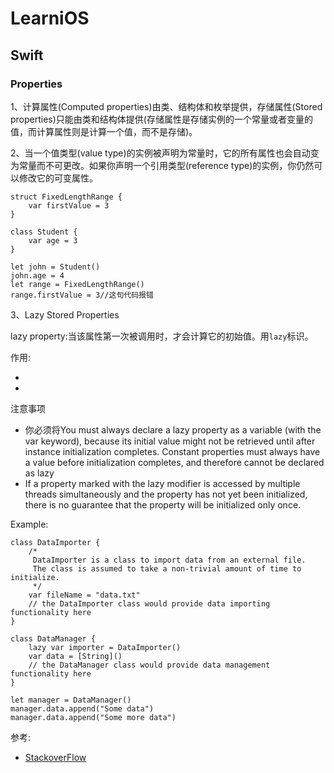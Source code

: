 # LearniOS

## Swift

### Properties
1、计算属性(Computed properties)由类、结构体和枚举提供，存储属性(Stored properties)只能由类和结构体提供(存储属性是存储实例的一个常量或者变量的值，而计算属性则是计算一个值，而不是存储)。

2、当一个值类型(value type)的实例被声明为常量时，它的所有属性也会自动变为常量而不可更改。如果你声明一个引用类型(reference type)的实例，你仍然可以修改它的可变属性。

```
struct FixedLengthRange {
    var firstValue = 3
}

class Student {
    var age = 3
}

let john = Student()
john.age = 4
let range = FixedLengthRange()
range.firstValue = 3//这句代码报错
```
3、Lazy Stored Properties

lazy property:当该属性第一次被调用时，才会计算它的初始值。用`lazy`标识。

作用:

* 
* 
注意事项

* 你必须将You must always declare a lazy property as a variable (with the var keyword), because its initial value might not be retrieved until after instance initialization completes. Constant properties must always have a value before initialization completes, and therefore cannot be declared as lazy
* If a property marked with the lazy modifier is accessed by multiple threads simultaneously and the property has not yet been initialized, there is no guarantee that the property will be initialized only once.

Example:
```
class DataImporter {
    /*
     DataImporter is a class to import data from an external file.
     The class is assumed to take a non-trivial amount of time to initialize.
     */
    var fileName = "data.txt"
    // the DataImporter class would provide data importing functionality here
}
 
class DataManager {
    lazy var importer = DataImporter()
    var data = [String]()
    // the DataManager class would provide data management functionality here
}
 
let manager = DataManager()
manager.data.append("Some data")
manager.data.append("Some more data")
```
参考:

* [StackoverFlow](http://stackoverflow.com/questions/38010936/why-constant-constraints-the-property-from-a-structure-instance-but-not-the-clas)
